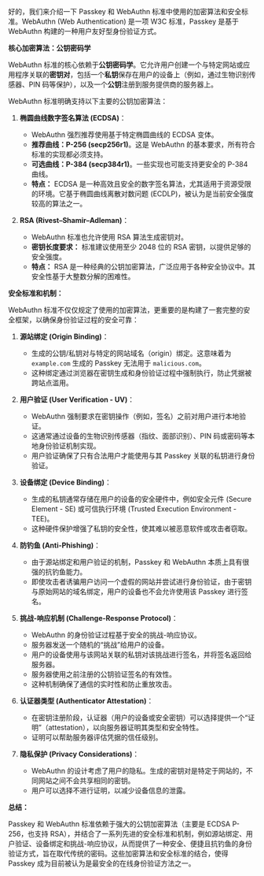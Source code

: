 好的，我们来介绍一下 Passkey 和 WebAuthn
标准中使用的加密算法和安全标准。WebAuthn (Web Authentication) 是一项 W3C
标准，Passkey 是基于 WebAuthn 构建的一种用户友好型身份验证方式。

**核心加密算法：公钥密码学**

WebAuthn
标准的核心依赖于**公钥密码学**。它允许用户创建一个与特定网站或应用程序关联的**密钥对**，包括一个**私钥**保存在用户的设备上（例如，通过生物识别传感器、PIN
码等保护），以及一个**公钥**注册到服务提供商的服务器上。

WebAuthn 标准明确支持以下主要的公钥加密算法：

1. **椭圆曲线数字签名算法 (ECDSA)**：
   - WebAuthn 强烈推荐使用基于特定椭圆曲线的 ECDSA 变体。
   - **推荐曲线：P-256 (secp256r1)**。这是 WebAuthn
     的基本要求，所有符合标准的实现都必须支持。
   - **可选曲线：P-384 (secp384r1)**。一些实现也可能支持更安全的 P-384 曲线。
   - **特点：** ECDSA
     是一种高效且安全的数字签名算法，尤其适用于资源受限的环境。它基于椭圆曲线离散对数问题
     (ECDLP)，被认为是当前安全强度较高的算法之一。

2. **RSA (Rivest–Shamir–Adleman)**：
   - WebAuthn 标准也允许使用 RSA 算法生成密钥对。
   - **密钥长度要求：** 标准建议使用至少 2048 位的 RSA
     密钥，以提供足够的安全强度。
   - **特点：** RSA
     是一种经典的公钥加密算法，广泛应用于各种安全协议中。其安全性基于大整数分解的困难性。

**安全标准和机制：**

WebAuthn
标准不仅仅规定了使用的加密算法，更重要的是构建了一套完整的安全框架，以确保身份验证过程的安全可靠：

1. **源站绑定 (Origin Binding)**：
   - 生成的公钥/私钥对与特定的网站域名（origin）绑定。这意味着为 `example.com`
     生成的 Passkey 无法用于 `malicious.com`。
   - 这种绑定通过浏览器在密钥生成和身份验证过程中强制执行，防止凭据被跨站点滥用。

2. **用户验证 (User Verification - UV)**：
   - WebAuthn 强制要求在密钥操作（例如，签名）之前对用户进行本地验证。
   - 这通常通过设备的生物识别传感器（指纹、面部识别）、PIN
     码或密码等本地身份验证机制实现。
   - 用户验证确保了只有合法用户才能使用与其 Passkey 关联的私钥进行身份验证。

3. **设备绑定 (Device Binding)**：
   - 生成的私钥通常存储在用户的设备的安全硬件中，例如安全元件 (Secure Element -
     SE) 或可信执行环境 (Trusted Execution Environment - TEE)。
   - 这种硬件保护增强了私钥的安全性，使其难以被恶意软件或攻击者窃取。

4. **防钓鱼 (Anti-Phishing)**：
   - 由于源站绑定和用户验证的机制，Passkey 和 WebAuthn
     本质上具有很强的抗钓鱼能力。
   - 即使攻击者诱骗用户访问一个虚假的网站并尝试进行身份验证，由于密钥与原始网站的域名绑定，用户的设备也不会允许使用该
     Passkey 进行签名。

5. **挑战-响应机制 (Challenge-Response Protocol)**：
   - WebAuthn 的身份验证过程基于安全的挑战-响应协议。
   - 服务器发送一个随机的“挑战”给用户的设备。
   - 用户的设备使用与该网站关联的私钥对该挑战进行签名，并将签名返回给服务器。
   - 服务器使用之前注册的公钥验证签名的有效性。
   - 这种机制确保了通信的实时性和防止重放攻击。

6. **认证器类型 (Authenticator Attestation)**：
   - 在密钥注册阶段，认证器（用户的设备或安全密钥）可以选择提供一个“证明”（attestation），以向服务器证明其类型和安全特性。
   - 证明可以帮助服务器评估凭据的信任级别。

7. **隐私保护 (Privacy Considerations)**：
   - WebAuthn
     的设计考虑了用户的隐私。生成的密钥对是特定于网站的，不同网站之间不会共享相同的密钥。
   - 用户可以选择不进行证明，以减少设备信息的泄露。

**总结：**

Passkey 和 WebAuthn 标准依赖于强大的公钥加密算法（主要是 ECDSA P-256，也支持
RSA），并结合了一系列先进的安全标准和机制，例如源站绑定、用户验证、设备绑定和挑战-响应协议，从而提供了一种安全、便捷且抗钓鱼的身份验证方式，旨在取代传统的密码。这些加密算法和安全标准的结合，使得
Passkey 成为目前被认为是最安全的在线身份验证方法之一。
